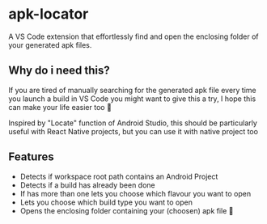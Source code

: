 # apk-locator

A VS Code extension that effortlessly find and open the enclosing folder of your generated apk files. 

## Why do i need this?

If you are tired of manually searching for the generated apk file every time you launch a build in VS Code you might want to give this a try, I hope this can make your life easier too 🙂

Inspired by "Locate" function of Android Studio, this should be particularly useful with React Native projects, but you can use it with native project too 

## Features

* Detects if workspace root path contains an Android Project
* Detects if a build has already been done 
* If has more than one lets you choose which flavour you want to open
* Lets you choose which build type you want to open
* Opens the enclosing folder containing your (choosen) apk file 🎁
